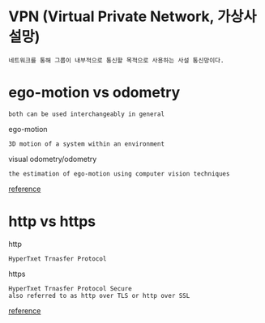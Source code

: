 # VPN (Virtual Private Network, 가상사설망)
```
네트워크를 통해 그룹이 내부적으로 통신할 목적으로 사용하는 사설 통신망이다.
```

# ego-motion vs odometry
```
both can be used interchangeably in general
```

ego-motion
```
3D motion of a system within an environment
```

visual odometry/odometry
```
the estimation of ego-motion using computer vision techniques
```
[reference](https://answers.ros.org/question/296686/what-is-the-differences-between-ego-motion-and-odometry/)

# http vs https
http
```
HyperTxet Trnasfer Protocol 
```

https
```
HyperTxet Trnasfer Protocol Secure
also referred to as http over TLS or http over SSL
```
[reference](https://www.keycdn.com/blog/difference-between-http-and-https)
